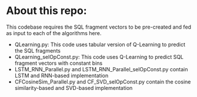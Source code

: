 # About this repo:

This codebase requires the SQL fragment vectors to be pre-created and fed as input to each of the algorithms here.

* QLearning.py: This code uses tabular version of Q-Learning to predict the SQL fragments
* QLearning_selOpConst.py: This code uses Q-Learning to predict SQL fragment vectors with constant bins
* LSTM_RNN_Parallel.py and LSTM_RNN_Parallel_selOpConst.py contain LSTM and RNN-based implementation
* CFCosineSim_Parallel.py and CF_SVD_selOpConst.py contain the cosine similarity-based and SVD-based implementation
